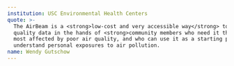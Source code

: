 ```yaml
---
institution: USC Environmental Health Centers
quote: >-
  The AirBeam is a <strong>low-cost and very accessible way</strong> to put hyperlocal air
  quality data in the hands of <strong>community members who need it the most</strong>, who are
  most affected by poor air quality, and who can use it as a starting point to
  understand personal exposures to air pollution.
name: Wendy Gutschow
---
```

